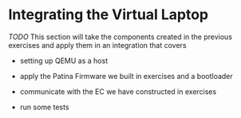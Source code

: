 # Integrating the Virtual Laptop

_TODO_
This section will take the components created in the previous exercises and apply them in an integration that
covers

- setting up QEMU as a host
- apply the Patina Firmware we built in exercises and a bootloader
- communicate with the EC we have constructed in exercises

- run some tests

